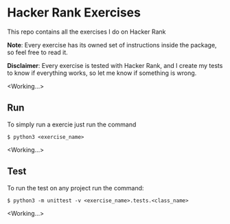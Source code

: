 # Hacker Rank Exercises

This repo contains all the exercises I do on Hacker Rank

**Note**: Every exercise has its owned set of instructions inside the package, so feel free to read it.

**Disclaimer**: Every exercise is tested with Hacker Rank, and I create my tests to know if everything works, so let me know if something is wrong.

\<Working...\>


## Run

To simply run a exercie just run the command

```shell
$ python3 <exercise_name>
```

\<Working...\>


## Test

To run the test on any project run the command:

```shell
$ python3 -m unittest -v <exercise_name>.tests.<class_name>
```

\<Working...\>